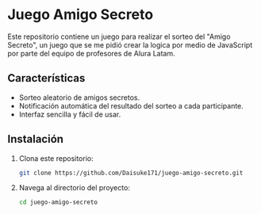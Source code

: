 # Juego Amigo Secreto

Este repositorio contiene un juego para realizar el sorteo del "Amigo Secreto", un juego que se me pidió crear la logica por medio de JavaScript por parte del equipo de profesores de Alura Latam.
## Características

- Sorteo aleatorio de amigos secretos.
- Notificación automática del resultado del sorteo a cada participante.
- Interfaz sencilla y fácil de usar.

## Instalación

1. Clona este repositorio:
   ```sh
   git clone https://github.com/Daisuke171/juego-amigo-secreto.git
   ```
2. Navega al directorio del proyecto:
   ```sh
   cd juego-amigo-secreto
   ```
